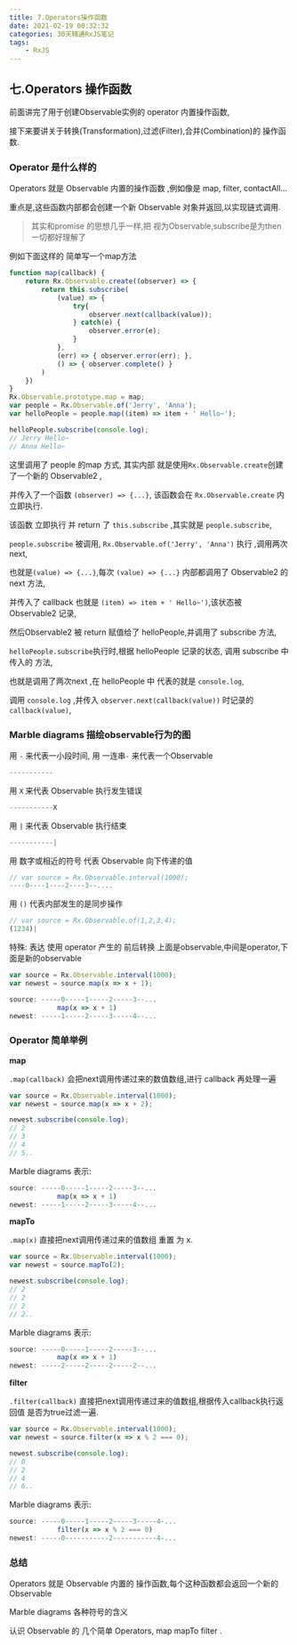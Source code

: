 ```yaml
---
title: 7.Operators操作函数
date: 2021-02-19 00:32:32
categories: 30天精通RxJS笔记
tags: 
    - RxJS
---
```

## 七.Operators 操作函数

前面讲完了用于创建Observable实例的 operator 内置操作函数,

接下来要讲关于转换(Transformation),过滤(Filter),合并(Combination)的 操作函数.

### Operator 是什么样的

Operators 就是 Observable 内置的操作函数 ,例如像是 map, filter, contactAll...

重点是,这些函数内部都会创建一个新 Observable 对象并返回,以实现链式调用.

> 其实和promise 的思想几乎一样,把 视为Observable,subscribe是为then 一切都好理解了

例如下面这样的 简单写一个map方法
```js
function map(callback) {
    return Rx.Observable.create((observer) => {
        return this.subscribe(
            (value) => { 
                try{
                    observer.next(callback(value));
                } catch(e) {
                    observer.error(e);
                }
            },
            (err) => { observer.error(err); },
            () => { observer.complete() }
        )
    })
}
Rx.Observable.prototype.map = map;
var people = Rx.Observable.of('Jerry', 'Anna');
var helloPeople = people.map((item) => item + ' Hello~');

helloPeople.subscribe(console.log);
// Jerry Hello~
// Anna Hello~
```
这里调用了 people 的map 方式, 其实内部 就是使用`Rx.Observable.create`创建了一个新的 Observable2 ,

并传入了一个函数 `(observer) => {...}`, 该函数会在 `Rx.Observable.create` 内立即执行.

该函数 立即执行 并 return 了 `this.subscribe` ,其实就是 `people.subscribe`,

`people.subscribe` 被调用, `Rx.Observable.of('Jerry', 'Anna')` 执行 ,调用两次next,

也就是`(value) => {...}`,每次 `(value) => {...}` 内部都调用了 Observable2 的next 方法,

并传入了 callback 也就是 `(item) => item + ' Hello~')`,该状态被 Observable2 记录,

然后Observable2 被 return 赋值给了 helloPeople,并调用了 subscribe 方法,

`helloPeople.subscribe`执行时,根据 helloPeople 记录的状态, 调用 subscribe 中传入的 方法,

也就是调用了两次next ,在 helloPeople 中 代表的就是 `console.log`,

调用 `console.log` ,并传入 `observer.next(callback(value))` 时记录的 `callback(value)`,

### Marble diagrams 描绘observable行为的图

用 `-` 来代表一小段时间, 用 一连串`-` 来代表一个Observable
```js
-----------
```
用 `X` 来代表 Observable 执行发生错误
```js
-----------X
```
用 `|` 来代表 Observable 执行结束
```js
-----------|
```
用 数字或相近的符号 代表 Observable 向下传递的值
```js
// var source = Rx.Observable.interval(1000);
----0----1----2----3--....
```
用 `()` 代表内部发生的是同步操作
```js
// var source = Rx.Observable.of(1,2,3,4);
(1234)|
```
特殊: 表达 使用 operator 产生的 前后转换
上面是observable,中间是operator,下面是新的observable
```js
var source = Rx.Observable.interval(1000);
var newest = source.map(x => x + 1); 

source: -----0-----1-----2-----3--...
            map(x => x + 1)
newest: -----1-----2-----3-----4--...
```

### Operator 简单举例

**map**

`.map(callback)` 会把next调用传递过来的数值数组,进行 callback 再处理一遍

```js
var source = Rx.Observable.interval(1000);
var newest = source.map(x => x + 2); 

newest.subscribe(console.log);
// 2
// 3
// 4
// 5..
```
Marble diagrams 表示:
```js
source: -----0-----1-----2-----3--...
            map(x => x + 1)
newest: -----1-----2-----3-----4--...
```

**mapTo**

`.map(x)` 直接把next调用传递过来的值数组 重置 为 x.
```js
var source = Rx.Observable.interval(1000);
var newest = source.mapTo(2); 

newest.subscribe(console.log);
// 2
// 2
// 2
// 2..
```
Marble diagrams 表示:
```js
source: -----0-----1-----2-----3--...
            map(x => x + 1)
newest: -----2-----2-----2-----2--...
```

**filter**

`.filter(callback)` 直接把next调用传递过来的值数组,根据传入callback执行返回值 是否为true过滤一遍.

```js
var source = Rx.Observable.interval(1000);
var newest = source.filter(x => x % 2 === 0); 

newest.subscribe(console.log);
// 0
// 2
// 4
// 6..
```
Marble diagrams 表示:
```js
source: -----0-----1-----2-----3-----4-...
            filter(x => x % 2 === 0)
newest: -----0-----------2-----------4-...
```

### 总结

Operators 就是 Observable 内置的 操作函数,每个这种函数都会返回一个新的 Observable

Marble diagrams 各种符号的含义

认识 Observable 的 几个简单 Operators, map mapTo filter .